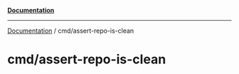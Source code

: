 [**Documentation**](../README.md)

---

[Documentation](../README.md) / cmd/assert-repo-is-clean

# cmd/assert-repo-is-clean
